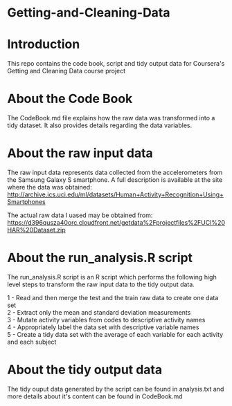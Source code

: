# Getting-and-Cleaning-Data

# Introduction

This repo contains the code book, script and tidy output data for Coursera's Getting and Cleaning Data course project

# About the Code Book

The CodeBook.md file explains how the raw data was transformed into a tidy dataset. It also provides details regarding the data variables.

# About the raw input data

The raw input data represents data collected from the accelerometers from the Samsung Galaxy S smartphone. A full description is available at the site where the data was obtained: http://archive.ics.uci.edu/ml/datasets/Human+Activity+Recognition+Using+Smartphones 

The actual raw data I uased may be obtained from: https://d396qusza40orc.cloudfront.net/getdata%2Fprojectfiles%2FUCI%20HAR%20Dataset.zip 

# About the run_analysis.R script

The run_analysis.R script is an R script which performs the following high level steps to transform the raw input data to the tidy output data.

1 - Read and then merge the test and the train raw data to create one data set<br>
2 - Extract only the mean and standard deviation measurements<br>
3 - Mutate activity variables from codes to descriptive activity names<br>
4 - Appropriately label the data set with descriptive variable names<br>
5 - Create a tidy data set with the average of each variable for each activity and each subject

# About the tidy output data

The tidy ouput data generated by the script can be found in analysis.txt and more details about it's content can be found in CodeBook.md
